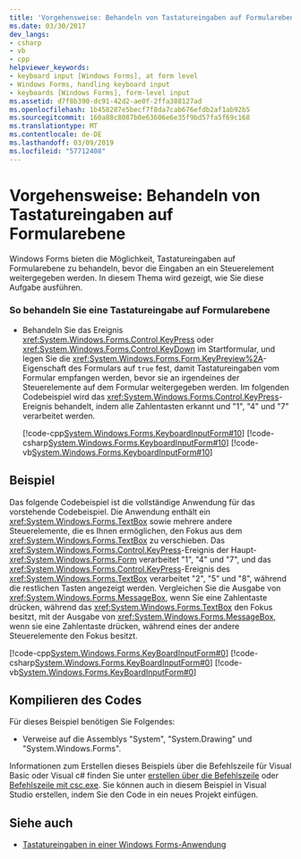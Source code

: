 ```yaml
---
title: 'Vorgehensweise: Behandeln von Tastatureingaben auf Formularebene'
ms.date: 03/30/2017
dev_langs:
- csharp
- vb
- cpp
helpviewer_keywords:
- keyboard input [Windows Forms], at form level
- Windows Forms, handling keyboard input
- keyboards [Windows Forms], form-level input
ms.assetid: d7f8b390-dc91-42d2-ae0f-2ffa388127ad
ms.openlocfilehash: 1b458287e5becf7f8da7cab676efdb2af1ab92b5
ms.sourcegitcommit: 160a88c8087b0e63606e6e35f9bd57fa5f69c168
ms.translationtype: MT
ms.contentlocale: de-DE
ms.lasthandoff: 03/09/2019
ms.locfileid: "57712408"
---
```

# <a name="how-to-handle-keyboard-input-at-the-form-level"></a>Vorgehensweise: Behandeln von Tastatureingaben auf Formularebene
Windows Forms bieten die Möglichkeit, Tastatureingaben auf Formularebene zu behandeln, bevor die Eingaben an ein Steuerelement weitergegeben werden. In diesem Thema wird gezeigt, wie Sie diese Aufgabe ausführen.  
  
### <a name="to-handle-a-keyboard-message-at-the-form-level"></a>So behandeln Sie eine Tastatureingabe auf Formularebene  
  
-   Behandeln Sie das Ereignis <xref:System.Windows.Forms.Control.KeyPress> oder <xref:System.Windows.Forms.Control.KeyDown> im Startformular, und legen Sie die <xref:System.Windows.Forms.Form.KeyPreview%2A>-Eigenschaft des Formulars auf `true` fest, damit Tastatureingaben vom Formular empfangen werden, bevor sie an irgendeines der Steuerelemente auf dem Formular weitergegeben werden. Im folgenden Codebeispiel wird das <xref:System.Windows.Forms.Control.KeyPress>-Ereignis behandelt, indem alle Zahlentasten erkannt und "1", "4" und "7" verarbeitet werden.  
  
     [!code-cpp[System.Windows.Forms.KeyboardInputForm#10](~/samples/snippets/cpp/VS_Snippets_Winforms/System.Windows.Forms.KeyboardInputForm/cpp/form1.cpp#10)]
     [!code-csharp[System.Windows.Forms.KeyboardInputForm#10](~/samples/snippets/csharp/VS_Snippets_Winforms/System.Windows.Forms.KeyboardInputForm/CS/form1.cs#10)]
     [!code-vb[System.Windows.Forms.KeyboardInputForm#10](~/samples/snippets/visualbasic/VS_Snippets_Winforms/System.Windows.Forms.KeyboardInputForm/VB/form1.vb#10)]  
  
## <a name="example"></a>Beispiel  
 Das folgende Codebeispiel ist die vollständige Anwendung für das vorstehende Codebeispiel. Die Anwendung enthält ein <xref:System.Windows.Forms.TextBox> sowie mehrere andere Steuerelemente, die es Ihnen ermöglichen, den Fokus aus dem <xref:System.Windows.Forms.TextBox> zu verschieben. Das <xref:System.Windows.Forms.Control.KeyPress>-Ereignis der Haupt-<xref:System.Windows.Forms.Form> verarbeitet "1", "4" und "7", und das <xref:System.Windows.Forms.Control.KeyPress>-Ereignis des <xref:System.Windows.Forms.TextBox> verarbeitet "2", "5" und "8", während die restlichen Tasten angezeigt werden. Vergleichen Sie die Ausgabe von <xref:System.Windows.Forms.MessageBox>, wenn Sie eine Zahlentaste drücken, während das <xref:System.Windows.Forms.TextBox> den Fokus besitzt, mit der Ausgabe von <xref:System.Windows.Forms.MessageBox>, wenn sie eine Zahlentaste drücken, während eines der andere Steuerelemente den Fokus besitzt.  
  
 [!code-cpp[System.Windows.Forms.KeyBoardInputForm#0](~/samples/snippets/cpp/VS_Snippets_Winforms/System.Windows.Forms.KeyboardInputForm/cpp/form1.cpp#0)]
 [!code-csharp[System.Windows.Forms.KeyBoardInputForm#0](~/samples/snippets/csharp/VS_Snippets_Winforms/System.Windows.Forms.KeyboardInputForm/CS/form1.cs#0)]
 [!code-vb[System.Windows.Forms.KeyBoardInputForm#0](~/samples/snippets/visualbasic/VS_Snippets_Winforms/System.Windows.Forms.KeyboardInputForm/VB/form1.vb#0)]  
  
## <a name="compiling-the-code"></a>Kompilieren des Codes  
 Für dieses Beispiel benötigen Sie Folgendes:  
  
-   Verweise auf die Assemblys "System", "System.Drawing" und "System.Windows.Forms".  
  
 Informationen zum Erstellen dieses Beispiels über die Befehlszeile für Visual Basic oder Visual c# finden Sie unter [erstellen über die Befehlszeile](../../visual-basic/reference/command-line-compiler/building-from-the-command-line.md) oder [Befehlszeile mit csc.exe](../../csharp/language-reference/compiler-options/command-line-building-with-csc-exe.md). Sie können auch in diesem Beispiel in Visual Studio erstellen, indem Sie den Code in ein neues Projekt einfügen.  

## <a name="see-also"></a>Siehe auch
- [Tastatureingaben in einer Windows Forms-Anwendung](keyboard-input-in-a-windows-forms-application.md)
